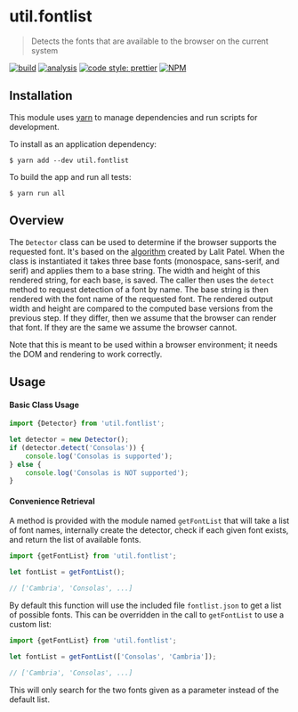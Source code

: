 # util.fontlist

> Detects the fonts that are available to the browser on the current system

[![build](https://circleci.com/gh/jmquigley/util.fontlist/tree/master.svg?style=shield)](https://circleci.com/gh/jmquigley/util.fontlist/tree/master)
[![analysis](https://img.shields.io/badge/analysis-tslint-9cf.svg)](https://palantir.github.io/tslint/)
[![code style: prettier](https://img.shields.io/badge/code_style-prettier-ff69b4.svg?style=flat-square)](https://github.com/prettier/prettier)
[![NPM](https://img.shields.io/npm/v/util.fontlist.svg)](https://www.npmjs.com/package/util.fontlist)


## Installation

This module uses [yarn](https://yarnpkg.com/en/) to manage dependencies and run scripts for development.

To install as an application dependency:
```
$ yarn add --dev util.fontlist
```

To build the app and run all tests:
```
$ yarn run all
```


## Overview

The `Detector` class can be used to determine if the browser supports the requested font.  It's based on the [algorithm](http://www.lalit.org/lab/javascript-css-font-detect/) created by Lalit Patel.  When the class is instantiated it takes three base fonts (monospace, sans-serif, and serif) and applies them to a base string.  The width and height of this rendered string, for each base, is saved.  The caller then uses the `detect` method to request detection of a font by name.  The base string is then rendered with the font name of the requested font.  The rendered output width and height are compared to the computed base versions from the previous step.  If they differ, then we assume that the browser can render that font.  If they are the same we assume the browser cannot.

Note that this is meant to be used within a browser environment; it needs the DOM and rendering to work correctly.


## Usage

#### Basic Class Usage
```javascript
import {Detector} from 'util.fontlist';

let detector = new Detector();
if (detector.detect('Consolas')) {
	console.log('Consolas is supported');
} else {
	console.log('Consolas is NOT supported');
}
```

#### Convenience Retrieval
A method is provided with the module named `getFontList` that will take a list of font names, internally create the detector, check if each given font exists, and return the list of available fonts.

```javascript
import {getFontList} from 'util.fontlist';

let fontList = getFontList();

// ['Cambria', 'Consolas', ...]

```

By default this function will use the included file `fontlist.json` to get a list of possible fonts.  This can be overridden in the call to `getFontList` to use a custom list:

```javascript
import {getFontList} from 'util.fontlist';

let fontList = getFontList(['Consolas', 'Cambria']);

// ['Cambria', 'Consolas', ...]
```

This will only search for the two fonts given as a parameter instead of the default list.
